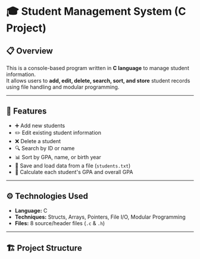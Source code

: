 # 🎓 Student Management System (C Project)

## 📋 Overview
This is a console-based program written in **C language** to manage student information.  
It allows users to **add, edit, delete, search, sort, and store** student records using file handling and modular programming.

---

## 🧩 Features
- ➕ Add new students  
- ✏️ Edit existing student information  
- ❌ Delete a student  
- 🔍 Search by ID or name  
- 📊 Sort by GPA, name, or birth year  
- 💾 Save and load data from a file (`students.txt`)  
- 🧮 Calculate each student's GPA and overall GPA  

---

## ⚙️ Technologies Used
- **Language:** C  
- **Techniques:** Structs, Arrays, Pointers, File I/O, Modular Programming  
- **Files:** 8 source/header files (`.c` & `.h`)

---

## 🏗️ Project Structure
